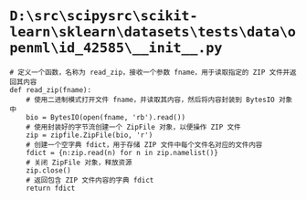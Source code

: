 # `D:\src\scipysrc\scikit-learn\sklearn\datasets\tests\data\openml\id_42585\__init__.py`

```
# 定义一个函数，名称为 read_zip，接收一个参数 fname，用于读取指定的 ZIP 文件并返回其内容
def read_zip(fname):
    # 使用二进制模式打开文件 fname，并读取其内容，然后将内容封装到 BytesIO 对象中
    bio = BytesIO(open(fname, 'rb').read())
    # 使用封装好的字节流创建一个 ZipFile 对象，以便操作 ZIP 文件
    zip = zipfile.ZipFile(bio, 'r')
    # 创建一个空字典 fdict，用于存储 ZIP 文件中每个文件名对应的文件内容
    fdict = {n:zip.read(n) for n in zip.namelist()}
    # 关闭 ZipFile 对象，释放资源
    zip.close()
    # 返回包含 ZIP 文件内容的字典 fdict
    return fdict
```